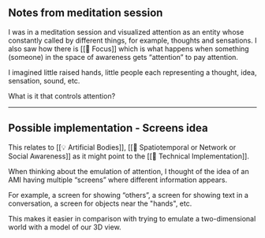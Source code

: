 ## Notes from meditation session

I was in a meditation session and visualized attention as an entity whose constantly called by different things, for example, thoughts and sensations. I also saw how there is [[🧩 Focus]] which is what happens when something (someone) in the space of awareness gets “attention” to pay attention.

I imagined little raised hands, little people each representing a thought, idea, sensation, sound, etc.

What is it that controls attention?

---

## Possible implementation - Screens idea

This relates to [[💡 Artificial Bodies]], [[🧩 Spatiotemporal or Network or Social Awareness]] as it might point to the [[📝 Technical Implementation]].
 
When thinking about the emulation of attention, I thought of the idea of an AMI having multiple “screens” where different information appears.

For example, a screen for showing “others”, a screen for showing text in a conversation, a screen for objects near the "hands", etc.

This makes it easier in comparison with trying to emulate a two-dimensional world with a model of our 3D view.